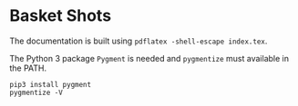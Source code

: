# Basket Shots

The documentation is built using `pdflatex -shell-escape index.tex`.

The Python 3 package `Pygment` is needed and `pygmentize` must available in the PATH.

```
pip3 install pygment
pygmentize -V
```